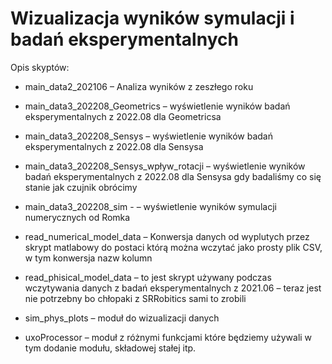 # Wizualizacja wyników symulacji i badań eksperymentalnych
Opis skyptów:
- main_data2_202106 – Analiza wyników z zeszłego roku
- main_data3_202208_Geometrics – wyświetlenie wyników badań eksperymentalnych z 2022.08 dla Geometricsa
- main_data3_202208_Sensys – wyświetlenie wyników badań eksperymentalnych z 2022.08 dla Sensysa
- main_data3_202208_Sensys_wpływ_rotacji  – wyświetlenie wyników badań eksperymentalnych z 2022.08 dla Sensysa gdy badaliśmy co się stanie jak czujnik obrócimy
- main_data3_202208_sim -  – wyświetlenie wyników symulacji numerycznych od Romka 

- read_numerical_model_data – Konwersja danych od wyplutych przez skrypt matlabowy do postaci którą można wczytać jako prosty plik CSV, w tym konwersja nazw kolumn
- read_phisical_model_data – to jest skrypt używany podczas wczytywania danych z badań eksperymentalnych z 2021.06 – teraz jest nie potrzebny bo chłopaki z SRRobitics sami to zrobili

- sim_phys_plots – moduł do wizualizacji danych
- uxoProcessor – moduł z różnymi funkcjami które będziemy używali w tym dodanie modułu, składowej stałej itp.
